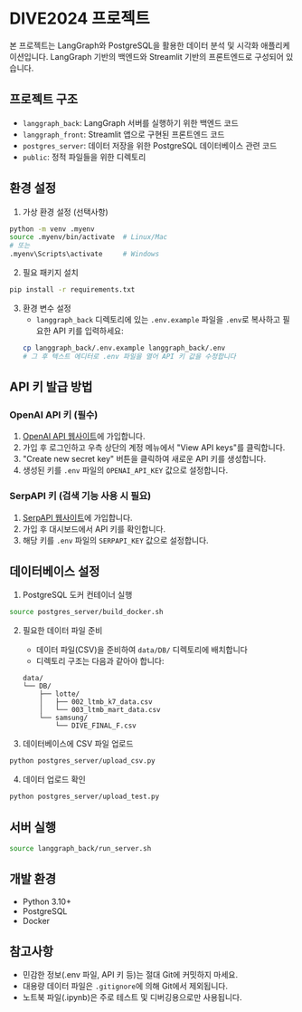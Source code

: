 # DIVE2024 프로젝트

본 프로젝트는 LangGraph와 PostgreSQL을 활용한 데이터 분석 및 시각화 애플리케이션입니다. LangGraph 기반의 백엔드와 Streamlit 기반의 프론트엔드로 구성되어 있습니다.

## 프로젝트 구조

- `langgraph_back`: LangGraph 서버를 실행하기 위한 백엔드 코드
- `langgraph_front`: Streamlit 앱으로 구현된 프론트엔드 코드
- `postgres_server`: 데이터 저장을 위한 PostgreSQL 데이터베이스 관련 코드
- `public`: 정적 파일들을 위한 디렉토리

## 환경 설정

1. 가상 환경 설정 (선택사항)
```bash
python -m venv .myenv
source .myenv/bin/activate  # Linux/Mac
# 또는
.myenv\Scripts\activate     # Windows
```

2. 필요 패키지 설치
```bash
pip install -r requirements.txt
```

3. 환경 변수 설정
   - `langgraph_back` 디렉토리에 있는 `.env.example` 파일을 `.env`로 복사하고 필요한 API 키를 입력하세요:
   ```bash
   cp langgraph_back/.env.example langgraph_back/.env
   # 그 후 텍스트 에디터로 .env 파일을 열어 API 키 값을 수정합니다
   ```

## API 키 발급 방법

### OpenAI API 키 (필수)
1. [OpenAI API 웹사이트](https://platform.openai.com/signup)에 가입합니다.
2. 가입 후 로그인하고 우측 상단의 계정 메뉴에서 "View API keys"를 클릭합니다.
3. "Create new secret key" 버튼을 클릭하여 새로운 API 키를 생성합니다.
4. 생성된 키를 `.env` 파일의 `OPENAI_API_KEY` 값으로 설정합니다.

### SerpAPI 키 (검색 기능 사용 시 필요)
1. [SerpAPI 웹사이트](https://serpapi.com/users/sign_up)에 가입합니다.
2. 가입 후 대시보드에서 API 키를 확인합니다.
3. 해당 키를 `.env` 파일의 `SERPAPI_KEY` 값으로 설정합니다.

## 데이터베이스 설정

1. PostgreSQL 도커 컨테이너 실행
```bash
source postgres_server/build_docker.sh
```

2. 필요한 데이터 파일 준비
   - 데이터 파일(CSV)을 준비하여 `data/DB/` 디렉토리에 배치합니다
   - 디렉토리 구조는 다음과 같아야 합니다:
   ```
   data/
   └── DB/
       ├── lotte/
       │   ├── 002_ltmb_k7_data.csv
       │   └── 003_ltmb_mart_data.csv
       └── samsung/
           └── DIVE_FINAL_F.csv
   ```

3. 데이터베이스에 CSV 파일 업로드
```bash
python postgres_server/upload_csv.py
```

4. 데이터 업로드 확인
```bash
python postgres_server/upload_test.py
```

## 서버 실행

```bash
source langgraph_back/run_server.sh
```

## 개발 환경

- Python 3.10+
- PostgreSQL
- Docker

## 참고사항

- 민감한 정보(.env 파일, API 키 등)는 절대 Git에 커밋하지 마세요.
- 대용량 데이터 파일은 `.gitignore`에 의해 Git에서 제외됩니다.
- 노트북 파일(.ipynb)은 주로 테스트 및 디버깅용으로만 사용됩니다.